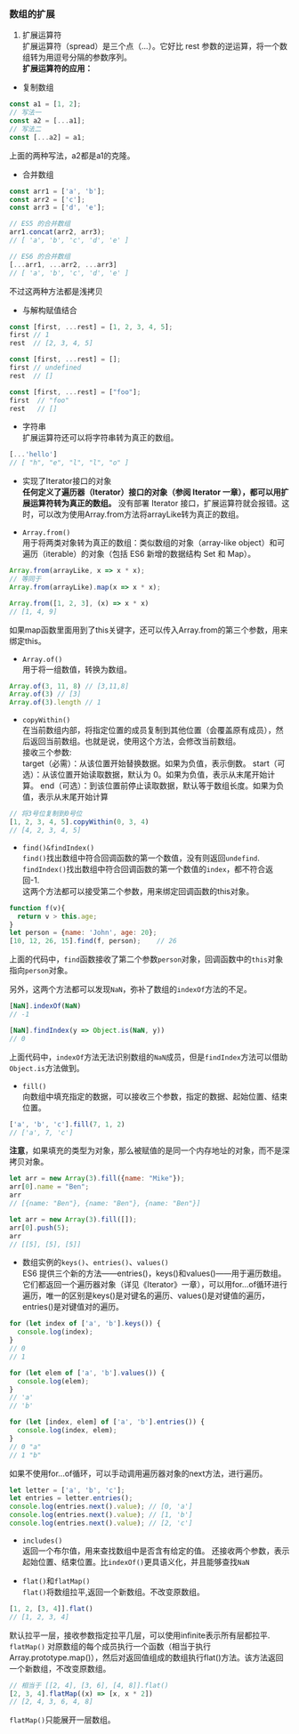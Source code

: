### 数组的扩展

1. 扩展运算符  
扩展运算符（spread）是三个点（...）。它好比 rest 参数的逆运算，将一个数组转为用逗号分隔的参数序列。  
**扩展运算符的应用：** 
* 复制数组
```javascript
const a1 = [1, 2];
// 写法一
const a2 = [...a1];
// 写法二
const [...a2] = a1;
```
上面的两种写法，a2都是a1的克隆。  
* 合并数组  
```javascript
const arr1 = ['a', 'b'];
const arr2 = ['c'];
const arr3 = ['d', 'e'];

// ES5 的合并数组
arr1.concat(arr2, arr3);
// [ 'a', 'b', 'c', 'd', 'e' ]

// ES6 的合并数组
[...arr1, ...arr2, ...arr3]
// [ 'a', 'b', 'c', 'd', 'e' ]
```
不过这两种方法都是浅拷贝
* 与解构赋值结合
```javascript
const [first, ...rest] = [1, 2, 3, 4, 5];
first // 1
rest  // [2, 3, 4, 5]

const [first, ...rest] = [];
first // undefined
rest  // []

const [first, ...rest] = ["foo"];
first  // "foo"
rest   // []
```
* 字符串  
扩展运算符还可以将字符串转为真正的数组。
```javascript
[...'hello']
// [ "h", "e", "l", "l", "o" ]
```

* 实现了Iterator接口的对象  
**任何定义了遍历器（Iterator）接口的对象（参阅 Iterator 一章），都可以用扩展运算符转为真正的数组。**
没有部署 Iterator 接口，扩展运算符就会报错。这时，可以改为使用Array.from方法将arrayLike转为真正的数组。

* ```Array.from()```  
用于将两类对象转为真正的数组：类似数组的对象（array-like object）和可遍历（iterable）的对象（包括 ES6 新增的数据结构 Set 和 Map）。  
```javascript
Array.from(arrayLike, x => x * x);
// 等同于
Array.from(arrayLike).map(x => x * x);

Array.from([1, 2, 3], (x) => x * x)
// [1, 4, 9]
```
如果map函数里面用到了this关键字，还可以传入Array.from的第三个参数，用来绑定this。

* ```Array.of()```  
用于将一组数值，转换为数组。
```javascript
Array.of(3, 11, 8) // [3,11,8]
Array.of(3) // [3]
Array.of(3).length // 1
```

* ```copyWithin()```  
在当前数组内部，将指定位置的成员复制到其他位置（会覆盖原有成员），然后返回当前数组。也就是说，使用这个方法，会修改当前数组。  
接收三个参数:  
target（必需）：从该位置开始替换数据。如果为负值，表示倒数。
start（可选）：从该位置开始读取数据，默认为 0。如果为负值，表示从末尾开始计算。
end（可选）：到该位置前停止读取数据，默认等于数组长度。如果为负值，表示从末尾开始计算
```javascript
// 将3号位复制到0号位
[1, 2, 3, 4, 5].copyWithin(0, 3, 4)
// [4, 2, 3, 4, 5]
```

* ```find()&findIndex()```  
```find()```找出数组中符合回调函数的第一个数值，没有则返回```undefind```.  
```findIndex()```找出数组中符合回调函数的第一个数值的```index```，都不符合返回-1.  
这两个方法都可以接受第二个参数，用来绑定回调函数的this对象。
```javascript
function f(v){
  return v > this.age;
}
let person = {name: 'John', age: 20};
[10, 12, 26, 15].find(f, person);    // 26
```
上面的代码中，```find```函数接收了第二个参数```person```对象，回调函数中的```this```对象指向```person```对象。

另外，这两个方法都可以发现```NaN```，弥补了数组的```indexOf```方法的不足。
```javascript
[NaN].indexOf(NaN)
// -1

[NaN].findIndex(y => Object.is(NaN, y))
// 0
```
上面代码中，```indexOf```方法无法识别数组的```NaN```成员，但是```findIndex```方法可以借助```Object.is```方法做到。  

* ```fill()```  
向数组中填充指定的数据，可以接收三个参数，指定的数据、起始位置、结束位置。  
```javascript
['a', 'b', 'c'].fill(7, 1, 2)
// ['a', 7, 'c']
```
**注意**，如果填充的类型为对象，那么被赋值的是同一个内存地址的对象，而不是深拷贝对象。
```javascript
let arr = new Array(3).fill({name: "Mike"});
arr[0].name = "Ben";
arr
// [{name: "Ben"}, {name: "Ben"}, {name: "Ben"}]

let arr = new Array(3).fill([]);
arr[0].push(5);
arr
// [[5], [5], [5]]
```

* 数组实例的```keys()```、```entries()```、```values()```  
ES6 提供三个新的方法——entries()，keys()和values()——用于遍历数组。它们都返回一个遍历器对象（详见《Iterator》一章），可以用for...of循环进行遍历，唯一的区别是keys()是对键名的遍历、values()是对键值的遍历，entries()是对键值对的遍历。
```javascript
for (let index of ['a', 'b'].keys()) {
  console.log(index);
}
// 0
// 1

for (let elem of ['a', 'b'].values()) {
  console.log(elem);
}
// 'a'
// 'b'

for (let [index, elem] of ['a', 'b'].entries()) {
  console.log(index, elem);
}
// 0 "a"
// 1 "b"
```
如果不使用for...of循环，可以手动调用遍历器对象的next方法，进行遍历。
```javascript
let letter = ['a', 'b', 'c'];
let entries = letter.entries();
console.log(entries.next().value); // [0, 'a']
console.log(entries.next().value); // [1, 'b']
console.log(entries.next().value); // [2, 'c']
```

* ```includes()```  
返回一个布尔值，用来查找数组中是否含有给定的值。  还接收两个参数，表示起始位置、结束位置。比```indexOf()```更具语义化，并且能够查找```NaN```

* ```flat()```和```flatMap()```  
```flat()```将数组拉平,返回一个新数组。不改变原数组。    
```javascript
[1, 2, [3, 4]].flat()
// [1, 2, 3, 4]
```
默认拉平一层，接收参数指定拉平几层，可以使用infinite表示所有层都拉平.
```flatMap()``` 对原数组的每个成员执行一个函数（相当于执行Array.prototype.map()），然后对返回值组成的数组执行flat()方法。该方法返回一个新数组，不改变原数组。 
```javascript 
// 相当于 [[2, 4], [3, 6], [4, 8]].flat()
[2, 3, 4].flatMap((x) => [x, x * 2])
// [2, 4, 3, 6, 4, 8]
```
```flatMap()```只能展开一层数组。
